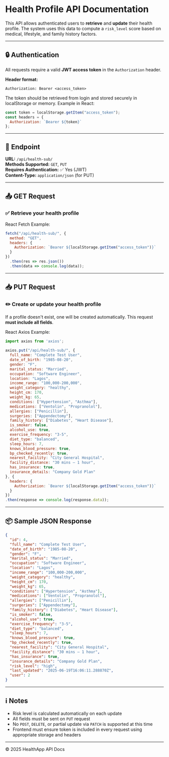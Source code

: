 
# Health Profile API Documentation

This API allows authenticated users to **retrieve** and **update** their health profile. The system uses this data to compute a `risk_level` score based on medical, lifestyle, and family history factors.

---

## 🔒 Authentication

All requests require a valid **JWT access token** in the `Authorization` header.

**Header format:**
```
Authorization: Bearer <access_token>
```

The token should be retrieved from login and stored securely in localStorage or memory. Example in React:

```js
const token = localStorage.getItem("access_token");
const headers = {
  Authorization: `Bearer ${token}`
};
```

---

## 📍 Endpoint

**URL:** `/api/health-sub/`  
**Methods Supported:** `GET`, `PUT`  
**Requires Authentication:** ✅ Yes (JWT)  
**Content-Type:** `application/json` (for PUT)

---

## 📤 GET Request

### ✅ Retrieve your health profile

React Fetch Example:
```js
fetch("/api/health-sub/", {
  method: "GET",
  headers: {
    Authorization: `Bearer ${localStorage.getItem("access_token")}`
  }
})
  .then(res => res.json())
  .then(data => console.log(data));
```

---

## 📥 PUT Request

### ✏️ Create or update your health profile

If a profile doesn't exist, one will be created automatically. This request **must include all fields**.

React Axios Example:
```js
import axios from 'axios';

axios.put("/api/health-sub/", {
  full_name: "Complete Test User",
  date_of_birth: "1985-08-20",
  gender: "F",
  marital_status: "Married",
  occupation: "Software Engineer",
  location: "Lagos",
  income_range: "100,000-200,000",
  weight_category: "healthy",
  height_cm: 170,
  weight_kg: 65,
  conditions: ["Hypertension", "Asthma"],
  medications: ["Ventolin", "Propranolol"],
  allergies: ["Penicillin"],
  surgeries: ["Appendectomy"],
  family_history: ["Diabetes", "Heart Disease"],
  is_smoker: false,
  alcohol_use: true,
  exercise_frequency: "3-5",
  diet_type: "balanced",
  sleep_hours: 7,
  knows_blood_pressure: true,
  bp_checked_recently: true,
  nearest_facility: "City General Hospital",
  facility_distance: "30 mins – 1 hour",
  has_insurance: true,
  insurance_details: "Company Gold Plan"
}, {
  headers: {
    Authorization: `Bearer ${localStorage.getItem("access_token")}`
  }
})
.then(response => console.log(response.data));
```

---

## 📦 Sample JSON Response

```json
{
  "id": 4,
  "full_name": "Complete Test User",
  "date_of_birth": "1985-08-20",
  "gender": "F",
  "marital_status": "Married",
  "occupation": "Software Engineer",
  "location": "Lagos",
  "income_range": "100,000-200,000",
  "weight_category": "healthy",
  "height_cm": 170,
  "weight_kg": 65,
  "conditions": ["Hypertension", "Asthma"],
  "medications": ["Ventolin", "Propranolol"],
  "allergies": ["Penicillin"],
  "surgeries": ["Appendectomy"],
  "family_history": ["Diabetes", "Heart Disease"],
  "is_smoker": false,
  "alcohol_use": true,
  "exercise_frequency": "3-5",
  "diet_type": "balanced",
  "sleep_hours": 7,
  "knows_blood_pressure": true,
  "bp_checked_recently": true,
  "nearest_facility": "City General Hospital",
  "facility_distance": "30 mins – 1 hour",
  "has_insurance": true,
  "insurance_details": "Company Gold Plan",
  "risk_level": "high",
  "last_updated": "2025-06-19T16:06:11.288870Z",
  "user": 2
}
```

---

## ℹ️ Notes

- Risk level is calculated automatically on each update
- All fields must be sent on `PUT` request
- No `POST`, `DELETE`, or partial update via `PATCH` is supported at this time
- Frontend must ensure token is included in every request using appropriate storage and headers

---

© 2025 HealthApp API Docs